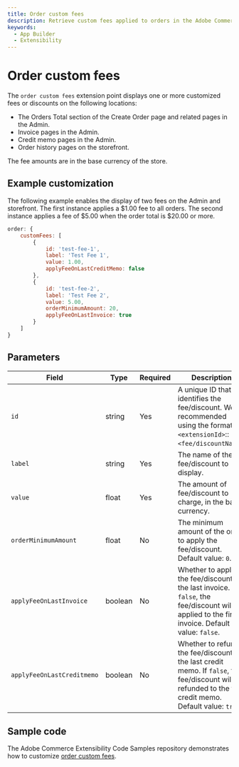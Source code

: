 ```yaml
---
title: Order custom fees
description: Retrieve custom fees applied to orders in the Adobe Commerce Admin.
keywords:
  - App Builder
  - Extensibility
---
```


# Order custom fees

The `order custom fees` extension point displays one or more customized fees or discounts on the following locations:

* The Orders Total section of the Create Order page and related pages in the Admin.
* Invoice pages in the Admin.
* Credit memo pages in the Admin.
* Order history pages on the storefront.

The fee amounts are in the base currency of the store.

## Example customization​

The following example enables the display of two fees on the Admin and storefront. The first instance applies a $1.00 fee to all orders. The second instance applies a fee of $5.00 when the order total is $20.00 or more.

```javascript
order: {
    customFees: [
        {
            id: 'test-fee-1',
            label: 'Test Fee 1',
            value: 1.00,
            applyFeeOnLastCreditMemo: false
        },
        {
            id: 'test-fee-2',
            label: 'Test Fee 2',
            value: 5.00,
            orderMinimumAmount: 20,
            applyFeeOnLastInvoice: true
        }
    ]
}
```

## Parameters

| Field | Type | Required | Description |
| --- | --- | --- | --- |
`id` | string | Yes | A unique ID that identifies the fee/discount. We recommended using the format: `<extensionId>`::`<fee/discountName>`.
`label` | string | Yes | The name of the fee/discount to display.
`value` | float | Yes | The amount of fee/discount to charge, in the base currency.
`orderMinimumAmount` | float | No | The minimum amount of the order to apply the fee/discount. Default value: `0`.
`applyFeeOnLastInvoice` | boolean | No | Whether to apply the fee/discount to the last invoice. If `false`, the fee/discount will be applied to the first invoice. Default value: `false`.
`applyFeeOnLastCreditmemo` | boolean | No | Whether to refund the fee/discount to the last credit memo. If `false`, the fee/discount will be refunded to the first credit memo. Default value: `true`.

## Sample code

The Adobe Commerce Extensibility Code Samples repository demonstrates how to customize [order custom fees](https://github.com/adobe/adobe-commerce-samples/tree/main/admin-ui-sdk/order/custom-fees).
